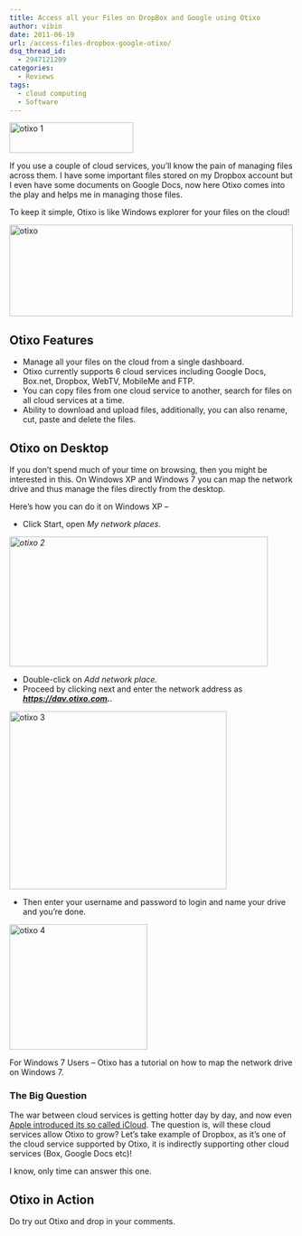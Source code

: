```yaml
---
title: Access all your Files on DropBox and Google using Otixo
author: vibin
date: 2011-06-19
url: /access-files-dropbox-google-otixo/
dsq_thread_id:
  - 2947121209
categories:
  - Reviews
tags:
  - cloud computing
  - Software
---
```

[<img class="alignright" style="display: inline; border: 0px initial initial;" title="otixo 1" src="http://cdn.devilsworkshop.org/files/2011/06/otixo1_thumb.png" alt="otixo 1" width="219" height="54" border="0" />][1]

If you use a couple of cloud services, you’ll know the pain of managing files across them. I have some important files stored on my Dropbox account but I even have some documents on Google Docs, now here Otixo comes into the play and helps me in managing those files.

To keep it simple, Otixo is like Windows explorer for your files on the cloud!

[<img style="display: inline; border: 0px;" title="otixo" src="http://cdn.devilsworkshop.org/files/2011/06/otixo_thumb.png" alt="otixo" width="501" height="162" border="0" />][2]

## Otixo Features

  * Manage all your files on the cloud from a single dashboard.
  * Otixo currently supports 6 cloud services including Google Docs, Box.net, Dropbox, WebTV, MobileMe and FTP.
  * You can copy files from one cloud service to another, search for files on all cloud services at a time.
  * Ability to download and upload files, additionally, you can also rename, cut, paste and delete the files.

## Otixo on Desktop

If you don’t spend much of your time on browsing, then you might be interested in this. On Windows XP and Windows 7 you can map the network drive and thus manage the files directly from the desktop.

Here’s how you can do it on Windows XP &#8211;

  * Click Start, open *My network places.*

*[<img style="display: inline; border: 0px;" title="otixo 2" src="http://cdn.devilsworkshop.org/files/2011/06/otixo2_thumb.png" alt="otixo 2" width="457" height="230" border="0" />][3]*

  * Double-click on *Add network place.*
  * Proceed by clicking next and enter the network address as ***https://dav.otixo.com.***.

[<img style="display: inline; border: 0px;" title="otixo 3" src="http://cdn.devilsworkshop.org/files/2011/06/otixo3_thumb.png" alt="otixo 3" width="384" height="315" border="0" />][4]

  * Then enter your username and password to login and name your drive and you’re done.

[<img style="display: inline; border: 0px;" title="otixo 4" src="http://cdn.devilsworkshop.org/files/2011/06/otixo4_thumb.png" alt="otixo 4" width="244" height="222" border="0" />][5]

For Windows 7 Users &#8211; Otixo has a tutorial on how to map the network drive on Windows 7.

### The Big Question

The war between cloud services is getting hotter day by day, and now even <a href="http://devilsworkshop.org/apples-icloud-legalize-pirated-music-2499/" target="_blank">Apple introduced its so called iCloud</a>. The question is, will these cloud services allow Otixo to grow? Let’s take example of Dropbox, as it’s one of the cloud service supported by Otixo, it is indirectly supporting other cloud services (Box, Google Docs etc)!

I know, only time can answer this one.

## Otixo in Action

<div id="scid:5737277B-5D6D-4f48-ABFC-DD9C333F4C5D:0012df0a-3530-4842-9112-1743c04d2dd4" class="wlWriterEditableSmartContent" style="margin: 0px; display: inline; float: none; padding: 0px;">
  <div>
  </div>
</div>

Do try out Otixo and drop in your comments.

 [1]: http://cdn.devilsworkshop.org/files/2011/06/otixo1.png
 [2]: http://cdn.devilsworkshop.org/files/2011/06/otixo.png
 [3]: http://cdn.devilsworkshop.org/files/2011/06/otixo2.png
 [4]: http://cdn.devilsworkshop.org/files/2011/06/otixo3.png
 [5]: http://cdn.devilsworkshop.org/files/2011/06/otixo4.png
